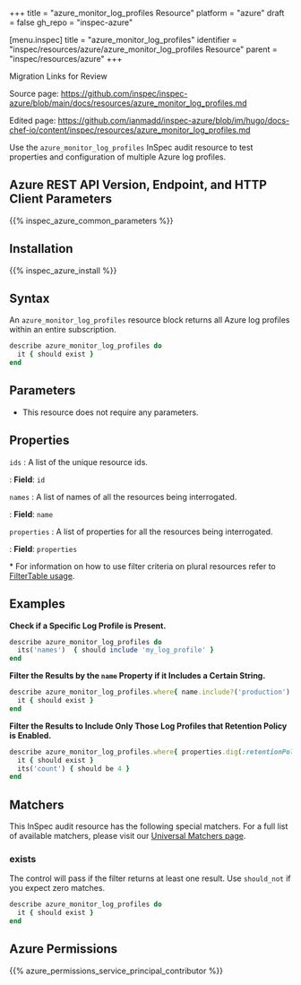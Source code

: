 +++
title = "azure_monitor_log_profiles Resource"
platform = "azure"
draft = false
gh_repo = "inspec-azure"

[menu.inspec]
title = "azure_monitor_log_profiles"
identifier = "inspec/resources/azure/azure_monitor_log_profiles Resource"
parent = "inspec/resources/azure"
+++

<div class="admonition-note">
<p class="admonition-note-title">Migration Links for Review</p>
<div class="admonition-note-text">
<p>Source page: <a href="https://github.com/inspec/inspec-azure/blob/main/docs/resources/azure_monitor_log_profiles.md">https://github.com/inspec/inspec-azure/blob/main/docs/resources/azure_monitor_log_profiles.md</a></p>
<p>Edited page: <a href="https://github.com/ianmadd/inspec-azure/blob/im/hugo/docs-chef-io/content/inspec/resources/azure_monitor_log_profiles.md">https://github.com/ianmadd/inspec-azure/blob/im/hugo/docs-chef-io/content/inspec/resources/azure_monitor_log_profiles.md</a></p>
</div>
</div>


Use the `azure_monitor_log_profiles` InSpec audit resource to test properties and configuration of multiple Azure log profiles.

## Azure REST API Version, Endpoint, and HTTP Client Parameters

{{% inspec_azure_common_parameters %}}

## Installation

{{% inspec_azure_install %}}

## Syntax

An `azure_monitor_log_profiles` resource block returns all Azure log profiles within an entire subscription.
```ruby
describe azure_monitor_log_profiles do
  it { should exist }
end
```

## Parameters

- This resource does not require any parameters.

## Properties

`ids`
: A list of the unique resource ids.

: **Field**: `id`

`names`
: A list of names of all the resources being interrogated.

: **Field**: `name`

`properties`
: A list of properties for all the resources being interrogated.

: **Field**: `properties`

<superscript>*</superscript> For information on how to use filter criteria on plural resources refer to [FilterTable usage](https://github.com/inspec/inspec/blob/master/dev-docs/filtertable-usage.md).

## Examples

**Check if a Specific Log Profile is Present.**

```ruby
describe azure_monitor_log_profiles do
  its('names')  { should include 'my_log_profile' }
end
```
**Filter the Results by the `name` Property if it Includes a Certain String.**

```ruby
describe azure_monitor_log_profiles.where{ name.include?('production') } do
  it { should exist }
end
```   
**Filter the Results to Include Only Those Log Profiles that Retention Policy is Enabled.**

```ruby
describe azure_monitor_log_profiles.where{ properties.dig(:retentionPolicy, :enabled) == true } do
  it { should exist }
  its('count') { should be 4 }
end
```   

## Matchers

This InSpec audit resource has the following special matchers. For a full list of available matchers, please visit our [Universal Matchers page](https://www.inspec.io/docs/reference/matchers/).

### exists

The control will pass if the filter returns at least one result. Use `should_not` if you expect zero matches.
```ruby
describe azure_monitor_log_profiles do
  it { should exist }
end
```

## Azure Permissions

{{% azure_permissions_service_principal_contributor %}}
